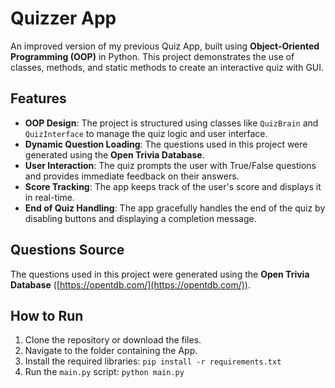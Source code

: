 # Quizzer App

An improved version of my previous Quiz App, built using **Object-Oriented Programming (OOP)** in Python. This project demonstrates the use of classes, methods, and static methods to create an interactive quiz with GUI.

## Features
- **OOP Design**: The project is structured using classes like `QuizBrain` and `QuizInterface` to manage the quiz logic and user interface.
- **Dynamic Question Loading**: The questions used in this project were generated using the **Open Trivia Database**.
- **User Interaction**: The quiz prompts the user with True/False questions and provides immediate feedback on their answers.
- **Score Tracking**: The app keeps track of the user's score and displays it in real-time.
- **End of Quiz Handling**: The app gracefully handles the end of the quiz by disabling buttons and displaying a completion message.

## Questions Source
The questions used in this project were generated using the **Open Trivia Database** ([https://opentdb.com/](https://opentdb.com/)).

## How to Run
1. Clone the repository or download the files.
2. Navigate to the folder containing the App.
3. Install the required libraries: `pip install -r requirements.txt`
4. Run the `main.py` script: `python main.py`